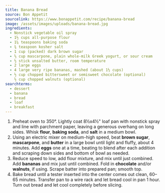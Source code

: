 ```yaml
---
title: Banana Bread
source: Bon Appetit
sourcelink: https://www.bonappetit.com/recipe/banana-bread
image: /assets/images/uploads/banana-bread.jpg
ingredients:
  - Nonstick vegetable oil spray
  - 1½ cups all-purpose flour
  - 1¼ teaspoons baking soda
  - ¾ teaspoon kosher salt
  - 1 cup (packed) dark brown sugar
  - ⅓ cup mascarpone, plain whole-milk Greek yogurt, or sour cream
  - ½ stick unsalted butter, room temperature
  - 2 large eggs
  - 4 large very ripe bananas, mashed (about 1½ cups)
  - ½ cup chopped bittersweet or semisweet chocolate (optional)
    ½ cup chopped walnuts (optional)
searchterms:
  - dessert
  - banana
  - bread
  - loaf
  - breakfast
---
```


1. Preheat oven to 350°. Lightly coat 8½x4½" loaf pan with nonstick spray and line with parchment paper, leaving a generous overhang on long sides. Whisk **flour**, **baking soda**, and **salt** in a medium bowl.
2. Using an electric mixer on medium-high speed, beat **brown sugar**, **mascarpone**, and **butter** in a large bowl until light and fluffy, about 4 minutes. Add **eggs** one at a time, beating to blend after each addition and scraping down sides and bottom of bowl as needed.
3. Reduce speed to low, add flour mixture, and mix until just combined. Add **bananas** and mix just until combined. Fold in **chocolate** and/or **walnuts**, if using. Scrape batter into prepared pan; smooth top.
4. Bake bread until a tester inserted into the center comes out clean, 60–65 minutes. Transfer pan to a wire rack and let bread cool in pan 1 hour. Turn out bread and let cool completely before slicing.
